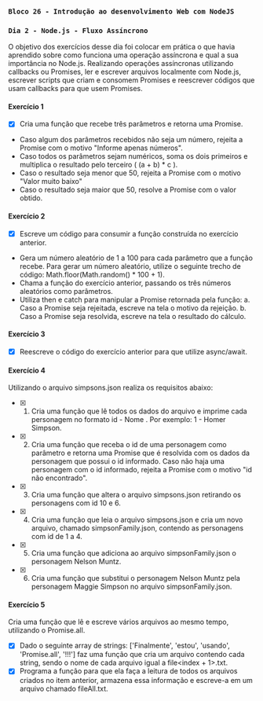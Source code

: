 ### `Bloco 26 - Introdução ao desenvolvimento Web com NodeJS`

### `Dia 2 - Node.js - Fluxo Assíncrono`

O objetivo dos exercícios desse dia foi colocar em prática o que havia aprendido sobre como funciona uma operação assíncrona e qual a sua importância no Node.js. Realizando operações assíncronas utilizando callbacks ou Promises, ler e escrever arquivos localmente com Node.js, escrever scripts que criam e consomem Promises e reescrever códigos que usam callbacks para que usem Promises.

#### Exercício 1

- [x] Cria uma função que recebe três parâmetros e retorna uma Promise.
- Caso algum dos parâmetros recebidos não seja um número, rejeita a Promise com o motivo "Informe apenas números".
- Caso todos os parâmetros sejam numéricos, soma os dois primeiros e multiplica o resultado pelo terceiro ( (a + b) * c ).
- Caso o resultado seja menor que 50, rejeita a Promise com o motivo "Valor muito baixo"
- Caso o resultado seja maior que 50, resolve a Promise com o valor obtido.

#### Exercício 2

- [x] Escreve um código para consumir a função construída no exercício anterior.
- Gera um número aleatório de 1 a 100 para cada parâmetro que a função recebe. Para gerar um número aleatório, utilize o seguinte trecho de código: Math.floor(Math.random() * 100 + 1).
- Chama a função do exercício anterior, passando os três números aleatórios como parâmetros.
- Utiliza then e catch para manipular a Promise retornada pela função:
a. Caso a Promise seja rejeitada, escreve na tela o motivo da rejeição.
b. Caso a Promise seja resolvida, escreve na tela o resultado do cálculo.

#### Exercício 3

- [x] Reescreve o código do exercício anterior para que utilize async/await.

#### Exercício 4

Utilizando o arquivo simpsons.json realiza os requisitos abaixo:

- [x] 1. Cria uma função que lê todos os dados do arquivo e imprime cada personagem no formato id - Nome . Por exemplo: 1 - Homer Simpson.
- [x] 2. Cria uma função que receba o id de uma personagem como parâmetro e retorna uma Promise que é resolvida com os dados da personagem que possui o id informado. Caso não haja uma personagem com o id informado, rejeita a Promise com o motivo "id não encontrado".
- [x] 3. Cria uma função que altera o arquivo simpsons.json retirando os personagens com id 10 e 6.
- [x] 4. Cria uma função que leia o arquivo simpsons.json e cria um novo arquivo, chamado simpsonFamily.json, contendo as personagens com id de 1 a 4.
- [x] 5. Cria uma função que adiciona ao arquivo simpsonFamily.json o personagem Nelson Muntz.
- [x] 6. Cria uma função que substitui o personagem Nelson Muntz pela personagem Maggie Simpson no arquivo simpsonFamily.json.

#### Exercício 5

Cria uma função que lê e escreve vários arquivos ao mesmo tempo, utilizando o Promise.all.

- [x] Dado o seguinte array de strings: ['Finalmente', 'estou', 'usando', 'Promise.all', '!!!'] faz uma função que cria um arquivo contendo cada string, sendo o nome de cada arquivo igual a file<index + 1>.txt.
- [x] Programa a função para que ela faça a leitura de todos os arquivos criados no item anterior, armazena essa informação e escreve-a em um arquivo chamado fileAll.txt.
